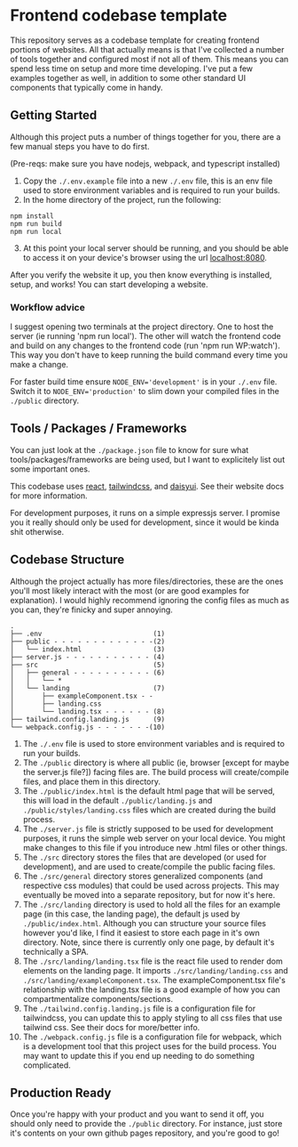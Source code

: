 # Frontend codebase template

This repository serves as a codebase template for creating frontend portions of websites.  All that actually means is that I've collected a number of tools together and configured most if not all of them.  This means you can spend less time on setup and more time developing.  I've put a few examples together as well, in addition to some other standard UI components that typically come in handy.

## Getting Started
Although this project puts a number of things together for you, there are a few manual steps you have to do first.

(Pre-reqs: make sure you have nodejs, webpack, and typescript installed)
1. Copy the `./.env.example` file into a new `./.env` file, this is an env file used to store environment variables and is required to run your builds.
2. In the home directory of the project, run the following:
```
npm install
npm run build
npm run local
```
3. At this point your local server should be running, and you should be able to access it on your device's browser using the url [localhost:8080](http://localhost:8080).

After you verify the website it up, you then know everything is installed, setup, and works! You can start developing a website.

### Workflow advice
I suggest opening two terminals at the project directory.  One to host the server (ie running 'npm run local').  The other will watch the frontend code and build on any changes to the frontend code (run 'npm run WP:watch').  This way you don't have to keep running the build command every time you make a change.

For faster build time ensure `NODE_ENV='development'` is in your `./.env` file.  Switch it to `NODE_ENV='production'` to slim down your compiled files in the `./public` directory.

## Tools / Packages / Frameworks
You can just look at the `./package.json` file to know for sure what tools/packages/frameworks are being used, but I want to explicitely list out some important ones.

This codebase uses [react](https://react.dev/), [tailwindcss](https://tailwindcss.com/), and [daisyui](https://daisyui.com/).  See their website docs for more information.

For development purposes, it runs on a simple expressjs server.  I promise you it really should only be used for development, since it would be kinda shit otherwise.

## Codebase Structure
Although the project actually has more files/directories, these are the ones you'll most likely interact with the most (or are good examples for explanation).  I would highly recommend ignoring the config files as much as you can, they're finicky and super annoying.
```
.
├── .env                            (1)
├── public - - - - - - - - - - - - -(2)
│   └── index.html                  (3)
├── server.js - - - - - - - - - - - (4)
├── src                             (5)
│   ├── general - - - - - - - - - - (6)
│   │   └── *
│   └── landing                     (7)
│       ├── exampleComponent.tsx - -
│       ├── landing.css
│       └── landing.tsx - - - - - - (8)
├── tailwind.config.landing.js      (9)
└── webpack.config.js - - - - - - -(10)
```
1. The `./.env` file is used to store environment variables and is required to run your builds.
2. The `./public` directory is where all public (ie, browser [except for maybe the server.js file?]) facing files are.  The build process will create/compile files, and place them in this directory.
3. The `./public/index.html` is the default html page that will be served, this will load in the default `./public/landing.js` and `./public/styles/landing.css` files which are created during the build process.
4. The `./server.js` file is strictly supposed to be used for development purposes, it runs the simple web server on your local device.  You might make changes to this file if you introduce new .html files or other things.
5. The `./src` directory stores the files that are developed (or used for development), and are used to create/compile the public facing files.
6. The `./src/general` directory stores generalized components (and respective css modules) that could be used across projects.  This may eventually be moved into a separate repository, but for now it's here.
7. The `./src/landing` directory is used to hold all the files for an example page (in this case, the landing page), the default js used by `./public/index.html`.  Although you can structure your source files however you'd like, I find it easiest to store each page in it's own directory.  Note, since there is currently only one page, by default it's technically a SPA.
8. The `./src/landing/landing.tsx` file is the react file used to render dom elements on the landing page.  It imports `./src/landing/landing.css` and `./src/landing/exampleComponent.tsx`.  The exampleComponent.tsx file's relationship with the landing.tsx file is a good example of how you can compartmentalize components/sections.
9. The `./tailwind.config.landing.js` file is a configuration file for tailwindcss, you can update this to apply styling to all css files that use tailwind css.  See their docs for more/better info.
10. The `./webpack.config.js` file is a configuration file for webpack, which is a development tool that this project uses for the build process.  You may want to update this if you end up needing to do something complicated.

## Production Ready
Once you're happy with your product and you want to send it off, you should only need to provide the `./public` directory.  For instance, just store it's contents on your own github pages repository, and you're good to go!